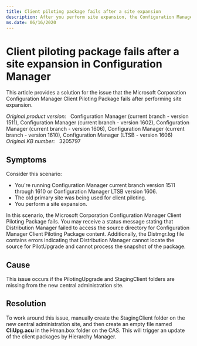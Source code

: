 ```yaml
---
title: Client piloting package fails after a site expansion
description: After you perform site expansion, the Configuration Manager client piloting package fails. Provides a resolution.
ms.date: 06/16/2020
---
```

# Client piloting package fails after a site expansion in Configuration Manager

This article provides a solution for the issue that the Microsoft Corporation Configuration Manager Client Piloting Package fails after performing site expansion.

_Original product version:_ &nbsp; Configuration Manager (current branch - version 1511), Configuration Manager (current branch - version 1602), Configuration Manager (current branch - version 1606), Configuration Manager (current branch - version 1610), Configuration Manager (LTSB - version 1606)  
_Original KB number:_ &nbsp; 3205797

## Symptoms

Consider this scenario:

- You're running Configuration Manager current branch version 1511 through 1610 or Configuration Manager LTSB version 1606.
- The old primary site was being used for client piloting.
- You perform a site expansion.

In this scenario, the Microsoft Corporation Configuration Manager Client Piloting Package fails. You may receive a status message stating that Distribution Manager failed to access the source directory for Configuration Manager Client Piloting Package content. Additionally, the Distmgr.log file contains errors indicating that Distribution Manager cannot locate the source for PilotUpgrade and cannot process the snapshot of the package.

## Cause

This issue occurs if the PilotingUpgrade and StagingClient folders are missing from the new central administration site.

## Resolution

To work around this issue, manually create the StagingClient folder on the new central administration site, and then create an empty file named **CliUpg.acu** in the Hman.box folder on the CAS. This will trigger an update of the client packages by Hierarchy Manager.
